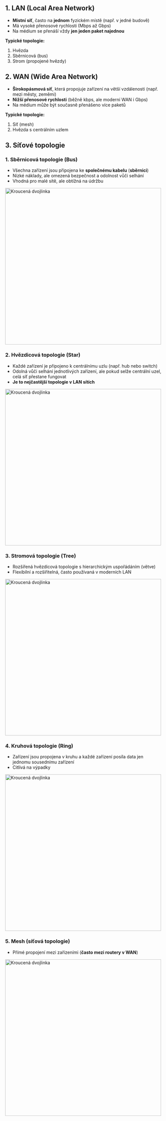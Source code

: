 ## 1. LAN (Local Area Network)
- **Místní síť**, často na **jednom** fyzickém místě (např. v jedné budově)
- Má vysoké přenosové rychlosti (Mbps až Gbps)
- Na médium se přenáší vždy **jen jeden paket najednou**

**Typické topologie:**
1. Hvězda
2. Sběrnicová (bus)
3. Strom (propojené hvězdy)

## 2. WAN (Wide Area Network)
- **Širokopásmová síť**, která propojuje zařízení na větší vzdálenosti (např. mezi městy, zeměmi)
- **Nižší přenosové rychlosti** (běžně kbps, ale moderní WAN i Gbps)
- Na médium může být současně přenášeno více paketů

**Typické topologie:**
1. Síť (mesh)
2. Hvězda s centrálním uzlem

## 3. Síťové topologie

### 1. Sběrnicová topologie (Bus)
- Všechna zařízení jsou připojena ke **společnému kabelu** (**sběrnici**)
- Nízké náklady, ale omezená bezpečnost a odolnost vůči selhání
- Vhodná pro malé sítě, ale obtížná na údržbu

<img src="https://github.com/user-attachments/assets/7c60e389-758e-4852-b410-a6664915d3e0" alt="Kroucená dvojlinka" style="max-width: 100%; width: 500px;">

### 2. Hvězdicová topologie (Star)
- Každé zařízení je připojeno k centrálnímu uzlu (např. hub nebo switch)
- Odolná vůči selhání jednotlivých zařízení, ale pokud selže centrální uzel, celá síť přestane fungovat
- **Je to nejčastější topologie v LAN sítích**

<img src="https://github.com/user-attachments/assets/93c0a06e-4762-47be-bdd2-3768eae1fd35" alt="Kroucená dvojlinka" style="max-width: 100%; width: 500px;">

### 3. Stromová topologie (Tree)
- Rozšířená hvězdicová topologie s hierarchickým uspořádáním (větve)
- Flexibilní a rozšiřitelná, často používaná v moderních LAN

<img src="https://github.com/user-attachments/assets/6bad1fe9-1b7e-412a-9719-f6b6d5958c12" alt="Kroucená dvojlinka" style="max-width: 100%; width: 500px;">

### 4. Kruhová topologie (Ring)
- Zařízení jsou propojena v kruhu a každé zařízení posíla data jen jednomu sousednímu zařízení
- Citlivá na výpadky

<img src="https://github.com/user-attachments/assets/a4d8c27d-73fc-4115-96ef-117fa57ed7fe" alt="Kroucená dvojlinka" style="max-width: 100%; width: 500px;">

### 5. Mesh (síťová topologie)
- Přímé propojení mezi zařízeními (**často mezi routery v WAN**)

<img src="https://github.com/user-attachments/assets/55eadc36-eeeb-43df-857c-9fed10a7ab08" alt="Kroucená dvojlinka" style="max-width: 100%; width: 500px;">
